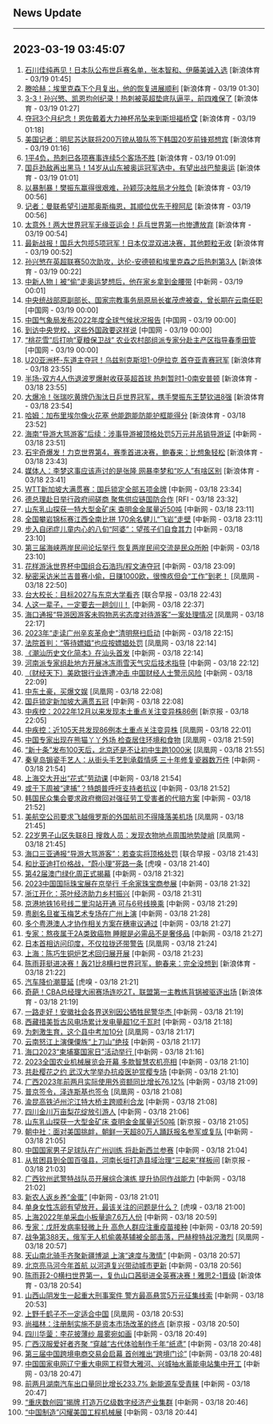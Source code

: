 ## News Update
---
2023-03-19 03:45:07
---
1. <a target="_blank" href="https://k.sina.cn/article_1688096585_649e4f490200177q1.html?from=sports&subch=osport">石川佳纯再见！日本队公布世乒赛名单，张本智和、伊藤美诚入选</a> [新浪体育 - 03/19 01:45]
2. <a target="_blank" href="https://k.sina.cn/article_2018499075_784fda0302001m91w.html?from=sports&subch=osport">滕哈赫：埃里克森下个月复出，他的恢复进展顺利</a> [新浪体育 - 03/19 01:30]
3. <a target="_blank" href="https://k.sina.cn/article_1436416680_559dfaa80010166qf.html?from=sports&subch=global">3-3！孙兴慜、凯恩均创纪录！热刺被英超垫底队逼平，前四难保了</a> [新浪体育 - 03/19 01:27]
4. <a target="_blank" href="https://k.sina.cn/article_2018499075_784fda0302001m91u.html?from=sports&subch=osport">夺冠3个月纪念！恩佐戴着大力神杯吊坠来到斯坦福桥🏆</a> [新浪体育 - 03/19 01:18]
5. <a target="_blank" href="https://k.sina.cn/article_2018499075_784fda0302001m91t.html?from=sports&subch=osport">美国记者：明尼苏达联将200万镑从狼队签下韩国20岁前锋郑想宾</a> [新浪体育 - 03/19 01:16]
6. <a target="_blank" href="https://k.sina.cn/article_2018499075_784fda0302001m91q.html?from=sports&subch=osport">1平4负，热刺已各项赛事连续5个客场不胜</a> [新浪体育 - 03/19 01:09]
7. <a target="_blank" href="https://k.sina.cn/article_3181157500_bd9c9c7c00101n06h.html?from=sports&subch=pingpang">国乒劲敌再出黑马！14岁从山东被奥运冠军选中，有望出战巴黎奥运</a> [新浪体育 - 03/19 01:01]
8. <a target="_blank" href="https://k.sina.cn/article_3181157500_bd9c9c7c00101n069.html?from=sports&subch=pingpang">以暴制暴！樊振东赢得很艰难，孙颖莎决胜局才分胜负</a> [新浪体育 - 03/19 00:56]
9. <a target="_blank" href="https://k.sina.cn/article_2018499075_784fda0302001m91h.html?from=sports&subch=osport">记者：曼联希望引进那奥斯梅恩，其顺位优先于穆阿尼</a> [新浪体育 - 03/19 00:56]
10. <a target="_blank" href="https://k.sina.cn/article_3181157500_bd9c9c7c00101n068.html?from=sports&subch=pingpang">太意外！两大世界冠军无缘亚运会！乒乓世界第一也惨遭放弃</a> [新浪体育 - 03/19 00:54]
11. <a target="_blank" href="https://k.sina.cn/article_3181157500_bd9c9c7c02701n06d.html?from=sports&subch=osport">最新战报！国乒大包揽5项冠军！日本仅混双进决赛，其他颗粒无收</a> [新浪体育 - 03/19 00:52]
12. <a target="_blank" href="https://k.sina.cn/article_2018499075_784fda0302001m913.html?from=sports&subch=osport">孙兴慜在英超联赛50次助攻，达伦-安德顿和埃里克森之后热刺第3人</a> [新浪体育 - 03/19 00:22]
13. <a target="_blank" href="http://www.chinanews.com//ty/2023/03-19/9974424.shtml">中新人物丨被“偷”走奥运梦想后，他在家乡拿到金腰带</a> [中新网 - 03/19 00:01]
14. <a target="_blank" href="http://news.china.com.cn/2023-03/19/content_85177026.htm">中央统战部原副部长、国家宗教事务局原局长崔茂虎被查，曾长期在云南任职</a> [中国网 - 03/19 00:00]
15. <a target="_blank" href="http://news.china.com.cn/2023-03/19/content_85177000.htm">中国气象局发布2022年度全球气候状况报告</a> [中国网 - 03/19 00:00]
16. <a target="_blank" href="http://news.china.com.cn/2023-03/19/content_85177020.htm">到访中央党校，这些外国政要这样说</a> [中国网 - 03/19 00:00]
17. <a target="_blank" href="http://news.china.com.cn/2023-03/19/content_85177025.htm">“桃花雪”后打响“夏粮保卫战” 农业农村部组派专家分赴主产区指导春季田管</a> [中国网 - 03/19 00:00]
18. <a target="_blank" href="https://k.sina.cn/article_2018499075_784fda0302001m90r.html?from=sports&subch=osport">U20亚洲杯-东道主夺冠！乌兹别克斯坦1-0伊拉克 首夺亚青赛冠军</a> [新浪体育 - 03/18 23:55]
19. <a target="_blank" href="https://k.sina.cn/article_2018499075_784fda0302001m90s.html?from=sports&subch=osport">半场-双方4人伤退波罗爆射收获英超首球 热刺暂时1-0南安普顿</a> [新浪体育 - 03/18 23:55]
20. <a target="_blank" href="https://k.sina.cn/article_3181157500_mbd9c9c7c00101n05w.html?from=sports&subch=pingpang">大爆冷！张瑞吃黄牌仍淘汰日乒世界冠军，携手樊振东王楚钦进8强</a> [新浪体育 - 03/18 23:54]
21. <a target="_blank" href="https://k.sina.cn/article_2018499075_784fda0302001m90o.html?from=sports&subch=osport">哈姆：加布里埃尔像火花塞 他能跑能防能护框能得分</a> [新浪体育 - 03/18 23:52]
22. <a target="_blank" href="http://www.chinanews.com//sh/2023/03-18/9974423.shtml">海南“导游大骂游客”后续：涉事导游被顶格处罚5万元并吊销导游证</a> [中新网 - 03/18 23:51]
23. <a target="_blank" href="https://k.sina.cn/article_1718785715_667296b3001012nr3.html?from=sports&subch=badminton">石宇奇爆发！力克世界第4，赛季首进决赛，鲍春来：比想象轻松</a> [新浪体育 - 03/18 23:43]
24. <a target="_blank" href="https://k.sina.cn/article_2018499075_784fda0302001m90m.html?from=sports&subch=osport">媒体人：李梦这事应该声讨的是张隆 网暴李梦和“吃人”有啥区别</a> [新浪体育 - 03/18 23:41]
25. <a target="_blank" href="http://www.chinanews.com//ty/2023/03-18/9974422.shtml">WTT新加坡大满贯赛：国乒锁定全部五项金牌</a> [中新网 - 03/18 23:34]
26. <a target="_blank" href="https://www.rfi.fr/cn/%E5%9B%BD%E9%99%85%E6%8A%A5%E9%81%93/20230318-%E7%BA%AA%E5%BF%B5%E5%B9%B6%E5%90%9E9%E5%91%A8%E5%B9%B4-%E8%92%B2%E4%BA%AD%E8%A7%86%E5%AF%9F%E5%85%8B%E9%87%8C%E7%B1%B3%E4%BA%9A">德总理赴日举行政府间磋商 聚焦供应链国防合作</a> [RFI - 03/18 23:32]
27. <a target="_blank" href="http://www.chinanews.com//sh/2023/03-18/9974417.shtml">山东乳山探获一特大型金矿床 查明金金属量近50吨</a> [中新网 - 03/18 23:11]
28. <a target="_blank" href="http://www.chinanews.com//shipin/cns-d/2023/03-18/news954320.shtml">全国攀岩锦标赛江西全南比拼 170余名健儿“飞岩”走壁</a> [中新网 - 03/18 23:11]
29. <a target="_blank" href="http://www.chinanews.com//shipin/cns/2023/03-18/news954319.shtml">步入自闭症儿童内心的八旬“阿婆”：望孩子们自食其力</a> [中新网 - 03/18 23:10]
30. <a target="_blank" href="http://www.chinanews.com//dwq/2023/03-18/9974416.shtml">第三届海峡两岸民间论坛举行  恢复两岸民间交流是民众所盼</a> [中新网 - 03/18 23:10]
31. <a target="_blank" href="http://www.chinanews.com//ty/2023/03-18/9974415.shtml">花样游泳世界杯中国组合石浩玙/程文涛夺冠</a> [中新网 - 03/18 23:09]
32. <a target="_blank" href="https://news.ifeng.com/c/8OGNbDnvknj">秘密采访米兰吉普赛小偷，日赚1000欧，很愧疚但会“工作”到老！</a> [凤凰网 - 03/18 22:50]
33. <a target="_blank" href="https://www.zaobao.com/realtime/china/story20230318-1373910">台大校长：目标2027与东京大学看齐</a> [联合早报 - 03/18 22:43]
34. <a target="_blank" href="http://www.chinanews.com//sh/2023/03-18/9974412.shtml">人这一辈子，一定要去一趟剑川！</a> [中新网 - 03/18 22:37]
35. <a target="_blank" href="https://news.ifeng.com/c/8OGLVgxWw7d">海口通报“导游因游客未购物恶劣态度对待游客”一案处理情况</a> [凤凰网 - 03/18 22:17]
36. <a target="_blank" href="http://www.chinanews.com//sh/2023/03-18/9974410.shtml">2023年“走读广州辛亥革命史”清明祭扫启动</a> [中新网 - 03/18 22:15]
37. <a target="_blank" href="https://news.ifeng.com/c/8OGLENZgBLp">法院首判：“等待嫖娼”也应按嫖娼处罚</a> [凤凰网 - 03/18 22:14]
38. <a target="_blank" href="http://www.chinanews.com//hr/2023/03-18/9974409.shtml">《潮汕历史文化简本》在汕头首发</a> [中新网 - 03/18 22:14]
39. <a target="_blank" href="http://www.chinanews.com//sh/2023/03-18/9974407.shtml">河南派专家组赴地方开展冰冻雨雪天气灾后技术指导</a> [中新网 - 03/18 22:12]
40. <a target="_blank" href="http://www.chinanews.com//cj/2023/03-18/9974406.shtml">（财经天下）美欧银行业连遭冲击 中国财经人士警示风险</a> [中新网 - 03/18 22:09]
41. <a target="_blank" href="https://news.ifeng.com/c/8OGLENZgBIb">中东土豪，买爆文娱</a> [凤凰网 - 03/18 22:08]
42. <a target="_blank" href="http://www.chinanews.com//ty/2023/03-18/9974411.shtml">国乒锁定新加坡大满贯五冠</a> [中新网 - 03/18 22:08]
43. <a target="_blank" href="https://www.bjnews.com.cn/detail-167914763614778.html">中疾控：2022年12月以来发现本土重点关注变异株86例</a> [新京报 - 03/18 22:05]
44. <a target="_blank" href="https://news.ifeng.com/c/8OGK9bSSspA">中疾控：近105天共发现86例本土重点关注变异株</a> [凤凰网 - 03/18 22:01]
45. <a target="_blank" href="https://news.ifeng.com/c/8OGK9bSSspE">中国专家出现在熊猫丫丫外场 检查居住环境和食物</a> [凤凰网 - 03/18 21:59]
46. <a target="_blank" href="https://news.ifeng.com/c/8OGLVgxWvx0">“新十条”发布100天后，北京还是不让初中生跑1000米</a> [凤凰网 - 03/18 21:55]
47. <a target="_blank" href="http://www.chinanews.com//shipin/cns/2023/03-18/news954316.shtml">秦皇岛锔瓷手艺人：从街头手艺到承载情感  三十年修复瓷器数万件</a> [中新网 - 03/18 21:54]
48. <a target="_blank" href="http://www.chinanews.com//shipin/cns-d/2023/03-18/news954314.shtml">上海交大开出“花式”劳动课</a> [中新网 - 03/18 21:54]
49. <a target="_blank" href="http://www.chinanews.com//gj/2023/03-18/9974398.shtml">或于下周被“逮捕”？特朗普呼吁支持者抗议</a> [中新网 - 03/18 21:52]
50. <a target="_blank" href="http://www.chinanews.com//gj/2023/03-18/9974400.shtml">韩国民众集会要求政府撤回对强征劳工受害者的代赔方案</a> [中新网 - 03/18 21:52]
51. <a target="_blank" href="https://news.ifeng.com/c/8OGF0cX7j9Z">美航空公司要求飞越俄罗斯的外国航司不得降落美机场</a> [凤凰网 - 03/18 21:45]
52. <a target="_blank" href="https://news.ifeng.com/c/8OGJiznmUaj">22岁男子山区失联8日 搜救人员：发现衣物地点周围地势陡峭</a> [凤凰网 - 03/18 21:45]
53. <a target="_blank" href="https://www.zaobao.com/realtime/china/story20230318-1373905">海口三亚通报“导游大骂游客”：若查实将顶格处罚</a> [联合早报 - 03/18 21:43]
54. <a target="_blank" href="https://www.huxiu.com/article/828914.html">和比亚迪打价格战，“蔚小理”死路一条</a> [虎嗅 - 03/18 21:40]
55. <a target="_blank" href="http://www.chinanews.com//dwq/2023/03-18/9974390.shtml">第42届澳门绿化周正式揭幕</a> [中新网 - 03/18 21:32]
56. <a target="_blank" href="http://www.chinanews.com//cj/2023/03-18/9974396.shtml">2023中国国际珠宝展在京举行   千余家珠宝商参展</a> [中新网 - 03/18 21:32]
57. <a target="_blank" href="http://www.chinanews.com//cj/2023/03-18/9974395.shtml">浙江开化：茶叶经济助力乡村振兴</a> [中新网 - 03/18 21:31]
58. <a target="_blank" href="http://www.chinanews.com//sh/2023/03-18/9974397.shtml">京港地铁16号线二里沟站开通 可与6号线换乘</a> [中新网 - 03/18 21:29]
59. <a target="_blank" href="http://www.chinanews.com//cul/2023/03-18/9974392.shtml">粤剧名旦崔玉梅艺术专场在广州上演</a> [中新网 - 03/18 21:28]
60. <a target="_blank" href="http://www.chinanews.com//dwq/2023/03-18/9974380.shtml">多个粤港澳人才协作相关方案在穗审议通过</a> [中新网 - 03/18 21:27]
61. <a target="_blank" href="http://www.chinanews.com//life/2023/03-18/9974391.shtml">专家：熬夜属于2A类致癌物 睡眠是必需品不是奢侈品</a> [中新网 - 03/18 21:27]
62. <a target="_blank" href="https://news.ifeng.com/c/8OGJiznmUR1">日本首相访问印度，不仅拉拢还带警告</a> [凤凰网 - 03/18 21:24]
63. <a target="_blank" href="http://www.chinanews.com//cul/shipin/cns-d/2023/03-18/news954312.shtml">上海：陈巧生铜炉艺术回归展开展</a> [中新网 - 03/18 21:23]
64. <a target="_blank" href="https://k.sina.cn/article_1718785715_667296b3001012nqu.html?from=sports&subch=badminton">陈雨菲挺进决赛！轰21比8横扫世界冠军，鲍春来：完全没想到</a> [新浪体育 - 03/18 21:22]
65. <a target="_blank" href="https://www.huxiu.com/article/839164.html">汽车降价潮蔓延</a> [虎嗅 - 03/18 21:21]
66. <a target="_blank" href="https://k.sina.cn/article_7347732383_1b5f57f9f00100znud.html?from=sports&subch=cba">奇葩！CBA总经理大闹赛场连吃2T，联盟第一主教练背锅被驱逐出场</a> [新浪体育 - 03/18 21:19]
67. <a target="_blank" href="http://www.chinanews.com//shipin/cns-d/2023/03-18/news954311.shtml">一路走好！安徽社会各界送别因公牺牲民警华杰 </a> [中新网 - 03/18 21:19]
68. <a target="_blank" href="http://www.chinanews.com//shipin/cns-d/2023/03-18/news954310.shtml">西藏措美哲古风电场累计发电量超1亿千瓦时</a> [中新网 - 03/18 21:18]
69. <a target="_blank" href="https://news.ifeng.com/c/8OGG77DZxVq">为刺激生育，这个县中考加10分</a> [凤凰网 - 03/18 21:17]
70. <a target="_blank" href="http://www.chinanews.com//shipin/cns-d/2023/03-18/news954309.shtml">云南怒江上演傈僳族“上刀山”绝技</a> [中新网 - 03/18 21:17]
71. <a target="_blank" href="http://www.chinanews.com//shipin/cns-d/2023/03-18/news954308.shtml">海口2023“柬埔寨国家日”活动举行 </a> [中新网 - 03/18 21:16]
72. <a target="_blank" href="http://www.chinanews.com//cj/2023/03-18/9974377.shtml">2023全国农业机械展览会开幕 多款智慧农机亮相</a> [中新网 - 03/18 21:10]
73. <a target="_blank" href="http://www.chinanews.com//shipin/cns/2023/03-18/news954307.shtml">共赴樱花之约 武汉大学举办抗疫医护赏樱专场</a> [中新网 - 03/18 21:10]
74. <a target="_blank" href="http://www.chinanews.com//cj/2023/03-18/9974374.shtml">广西2023年前两月实际使用外资额同比增长76.12%</a> [中新网 - 03/18 21:09]
75. <a target="_blank" href="https://news.ifeng.com/c/8OGFsJPtg3C">普京签令，泽连斯基也签令</a> [凤凰网 - 03/18 21:08]
76. <a target="_blank" href="http://www.chinanews.com//shipin/cns-d/2023/03-18/news954306.shtml">渝昆高铁泸州沱江特大桥主跨顺利合龙</a> [中新网 - 03/18 21:08]
77. <a target="_blank" href="http://www.chinanews.com//tp/2023/03-18/9974378.shtml">四川金川万亩梨花绽放引游人</a> [中新网 - 03/18 21:06]
78. <a target="_blank" href="https://www.bjnews.com.cn/detail-167914463514741.html">山东乳山探获一大型金矿床 查明金金属量近50吨</a> [新京报 - 03/18 21:05]
79. <a target="_blank" href="http://www.chinanews.com//gj/2023/03-18/9974379.shtml">朝中社：面对美国挑衅，朝鲜一天超80万人踊跃报名参军或复队</a> [中新网 - 03/18 21:05]
80. <a target="_blank" href="http://www.chinanews.com//tp/2023/03-18/9974371.shtml">中国国家男子足球队在广州训练 将赴新西兰参赛</a> [中新网 - 03/18 21:04]
81. <a target="_blank" href="https://www.bjnews.com.cn/detail-167913966314702.html">从贫困县到全国百强县，河南长垣打造县域治理“三起来”样板间</a> [新京报 - 03/18 21:03]
82. <a target="_blank" href="http://www.chinanews.com//tp/2023/03-18/9974350.shtml">广西钦州武警特战队员开展综合演练 提升协同作战能力</a> [中新网 - 03/18 21:02]
83. <a target="_blank" href="http://www.chinanews.com//tp/2023/03-18/9974342.shtml">新农人返乡养“金蛋”</a> [中新网 - 03/18 21:01]
84. <a target="_blank" href="https://www.huxiu.com/article/825879.html">单身女性冻卵有望放开，最该关注的问题是什么？</a> [虎嗅 - 03/18 21:00]
85. <a target="_blank" href="http://www.chinanews.com//sh/2023/03-18/9974375.shtml">上海2022年单采血小板量逾7.6万人份</a> [中新网 - 03/18 20:59]
86. <a target="_blank" href="http://www.chinanews.com//sh/2023/03-18/9974376.shtml">专家：戊肝发病率轻微上升 高危人群应注重疫苗接种</a> [中新网 - 03/18 20:59]
87. <a target="_blank" href="https://news.ifeng.com/c/8OGHjC3qzYy">战争第388天，俄军无人机偷袭基辅被全部击落，巴赫穆特战况激烈</a> [凤凰网 - 03/18 20:57]
88. <a target="_blank" href="http://www.chinanews.com//tp/2023/03-18/9974336.shtml">天山南北骑手齐聚新疆博湖 上演“速度与激情”</a> [中新网 - 03/18 20:57]
89. <a target="_blank" href="http://www.chinanews.com//sh/2023/03-18/9974373.shtml">北京亮马河今年首航 以河道复兴带动城市更新</a> [中新网 - 03/18 20:56]
90. <a target="_blank" href="https://k.sina.cn/article_5770329176_157f03c58027015fmc.html?from=sports&subch=osport">陈雨菲2-0横扫世界第一，复仇山口茜挺进全英赛决赛！雅思2-1晋级</a> [新浪体育 - 03/18 20:54]
91. <a target="_blank" href="http://www.chinanews.com//sh/2023/03-18/9974372.shtml">山西山阴发生一起重大刑事案件 警方最高悬赏5万元征集线索</a> [中新网 - 03/18 20:53]
92. <a target="_blank" href="https://news.ifeng.com/c/8OGFI0UXm8W">上野千鹤子不一定适合中国</a> [凤凰网 - 03/18 20:53]
93. <a target="_blank" href="https://www.bjnews.com.cn/detail-167914358914726.html">尚福林：注册制实施不是资本市场改革的终点</a> [新京报 - 03/18 20:50]
94. <a target="_blank" href="http://www.chinanews.com//shipin/cns-d/2023/03-18/news954304.shtml">四川华蓥：李花披薄纱 晨雾宛如画</a> [中新网 - 03/18 20:49]
95. <a target="_blank" href="http://www.chinanews.com//tp/2023/03-18/9974351.shtml">广西汉服爱好者齐聚 “穿越”古代体验制作千年“纸鸢”</a> [中新网 - 03/18 20:48]
96. <a target="_blank" href="http://www.chinanews.com//cj/2023/03-18/9974335.shtml">第三届中国跨境电商交易会启幕 首创推出“跨境门诊”</a> [中新网 - 03/18 20:48]
97. <a target="_blank" href="http://www.chinanews.com//cj/2023/03-18/9974354.shtml">中国国家电网辽宁重大电网工程暨大雅河、兴城抽水蓄能电站集中开工</a> [中新网 - 03/18 20:47]
98. <a target="_blank" href="http://www.chinanews.com//cj/2023/03-18/9974355.shtml">前两月湖南汽车出口量同比增长233.7%  新能源车受青睐</a> [中新网 - 03/18 20:47]
99. <a target="_blank" href="http://www.chinanews.com//cj/2023/03-18/9974357.shtml">“重庆数创园”揭牌 打造万亿级数字经济产业集群</a> [中新网 - 03/18 20:46]
100. <a target="_blank" href="http://www.chinanews.com//cj/2023/03-18/9974361.shtml">“中国制造”闪耀美国工程机械展</a> [中新网 - 03/18 20:44]
